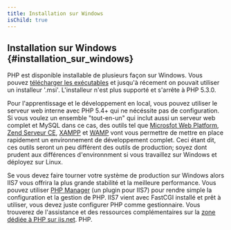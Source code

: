 ```yaml
---
title: Installation sur Windows
isChild: true
---
```


## Installation sur Windows {#installation_sur_windows}

PHP est disponible installable de plusieurs façon sur Windows. Vous pouvez [télécharger les exécutables][php-downloads] et jusqu'à récement on pouvait utiliser un installeur '.msi'. L'installeur n'est plus supporté et s'arrête à PHP 5.3.0.

Pour l'apprentissage et le développement en local, vous pouvez utiliser le serveur web interne avec PHP 5.4+ qui ne nécéssite pas de configuration. Si vous voulez un ensemble "tout-en-un" qui inclut aussi un serveur web complet et MySQL dans ce cas, des outils tel que [Microsfot Web Platform][wpi], 
[Zend Serveur CE][zsce], [XAMPP][xampp] et [WAMP][wamp] vont vous permettre de mettre en place rapidement un environnement de développement complet. Ceci étant dit, ces outils seront un peu différent des outils de production; soyez dont prudent aux différences d'environnment si vous travaillez sur Windows et déployez sur Linux.

Se vous devez faire tourner votre système de production sur Windows alors IIS7 vous offrira la plus grande stabilité et la meilleure performance. Vous pouvez utiliser
[PHP Manager][phpmanager] (un plugin pour IIS7) pour rendre simple la configuration et la gestion de PHP. IIS7 vient avec FastCGI installé et prêt à utiliser, vous devez juste configurer PHP comme gestionnaire. Vous trouverez de l'assistance et des ressources complémentaires sur la [zone dédiée à PHP sur iis.net][php-iis].
PHP.

[php-downloads]: http://windows.php.net
[phpmanager]: http://phpmanager.codeplex.com/
[wpi]: http://www.microsoft.com/web/downloads/platform.aspx
[zsce]: http://www.zend.com/fr/products/server/free-edition
[xampp]: http://www.apachefriends.org/fr/xampp.html
[wamp]: http://www.wampserver.com/
[php-iis]: http://php.iis.net/
